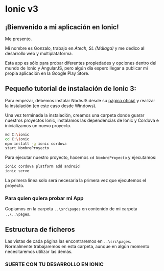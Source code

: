 # Ionic v3
## ¡Bienvenido a mi aplicación en Ionic!

Me presento.

Mi nombre es Gonzalo, trabajo en *Atech, SL (Málaga)* y me dedico al desarrollo web y multiplataforma.

Esta app es sólo para probar diferentes propiedades y opciones dentro del mundo de Ionic y ÁngularJS, pero algún día espero llegar a publicar mi propia aplicación en la Google Play Store.

## Pequeño tutorial de instalación de Ionic 3:

Para empezar, debemos instalar NodeJS desde su [página oficial](https://nodejs.org/es/download/) y realizar la instalación (en este caso desde Windows).

Una vez terminada la instalación, creamos una carpeta donde guarar nuestros proyectos Ionic, instalamos las dependencias de Ionic y Cordova e inicializamos un nuevo proyecto.

```bash
md C:\ionic
cd C:\ionic
npm install -g ionic cordova
start NombreProyecto
```

Para ejecutar nuestro proyecto, hacemos `cd NombreProyecto` y ejecutamos:

```bash
ionic cordova platform add android
ionic serve
```

La primera línea solo será necesaria la primera vez que ejecutemos el proyecto.

### Para quien quiera probar mi App
Copiamos en la carpeta `..\src\pages` en contenido de mi carpeta `..\..\pages`.

## Estructura de ficheros

Las vistas de cada página las encontraremos en `..\src\pages`. Normalmente trabajaremos en esta carpeta, aunque en algún momento necesitaremos utilizar las demás.

### SUERTE CON TU DESARROLLO EN IONIC

